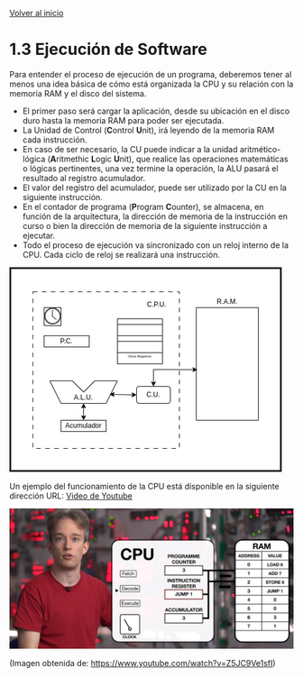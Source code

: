 [Volver al inicio](../Readme.md)
# 1.3 Ejecución de Software
Para entender el proceso de ejecución de un programa, deberemos tener al menos una idea básica de cómo está organizada la CPU y su relación con la memoria RAM y el disco del sistema.

- El primer paso será cargar la aplicación, desde su ubicación en el disco duro hasta la memoria RAM para poder ser ejecutada. 
- La Unidad de Control (**C**ontrol **U**nit), irá leyendo de la memoria RAM cada instrucción.
- En caso de ser necesario, la CU puede indicar a la unidad aritmético-lógica (**A**ritmethic **L**ogic **U**nit), que realice las operaciones matemáticas o lógicas pertinentes, una vez termine la operación, la ALU pasará el resultado al registro acumulador.
- El valor del registro del acumulador, puede ser utilizado por la CU en la siguiente instrucción.
- En el contador de programa (**P**rogram **C**ounter), se almacena, en función de la arquitectura, la dirección de memoria de la instrucción en curso o bien la dirección de memoria de la siguiente instrucción a ejecutar.
- Todo el proceso de ejecución va sincronizado con un reloj interno de la CPU. Cada ciclo de reloj se realizará una instrucción.

![Esquema de la CPU](_images/cpu.jpg)

Un ejemplo del funcionamiento de la CPU está disponible en la siguiente dirección URL: <a href="https://www.youtube.com/watch?v=Z5JC9Ve1sfI" target="_blank">Video de Youtube</a>

![Imagen de ejemplo del video de Youtube](_images/ciclo_cpu_youtube.png)

(Imagen obtenida de: https://www.youtube.com/watch?v=Z5JC9Ve1sfI)